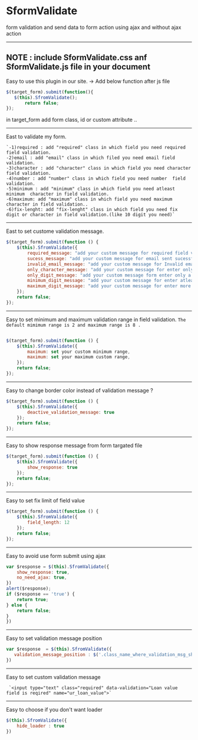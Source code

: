 # SformValidate
form validation and send data to form action using ajax and without ajax action
*************************************************************************************************************************************

NOTE :  include SformValidate.css anf SformValidate.js file in your document
-----------------------------------------------------------------------------------------------------------------------------------------

Easy to use this plugin in our site.
-> Add below function after js file 

  ```js
  $(target_form).submit(function(){
     $(this).SfromValidate();
         return false;
  });
```		 
                 
  in target_form add form class, id or custom attribute ..

-----------------------------------------------------------------------------------------------------------------------------------------

East  to validate my form.

	`-1)required : add "required" class in which field you need required field validation.
	-2)email : add "email" class in which filed you need email field validation.
	-3)character : add "character" class in which field you need character  field validation.
	-4)number : add "number" class in which field you need number  field validation.
	-5)minimum : add "minimum" class in which field you need atleast minimum  character in field validation.
	-6)maximum: add "maximum" class in which field you need maximum character in field validation..
	-6)fix-lenght: add "fix-lenght" class in which field you need fix digit or character in field validation.(like 10 digit you need)`
	
-----------------------------------------------------------------------------------------------------------------------------------------

East to set custome validation message.
```js
$(target_form).submit(function () {
    $(this).SfromValidate({
        required_message: "add your custom message for required field validation",
        sucess_message: "add your custom message for email sent sucessfully",
        invalid_email_message: "add your custom message for Invalid email validation",
        only_character_message: "add your custom message for enter only a character validation",
        only_digit_message: "add your custom message form enter only a digit field validation",
        minimum_digit_message: "add your custom message for enter atleast 2 character validation",
        maximum_digit_message: "add your custom message for enter more than 8 character validation",
    });
    return false;
});
```
-----------------------------------------------------------------------------------------------------------------------------------------

Easy to set minimum and maximum validation range in field validation. 
`The default mimimum range is 2 and maximum range is 8 .`
```js

$(target_form).submit(function () {
    $(this).SfromValidate({
        maximum: set your custom minimum range,
        maximum: set your maximum custom range,
    });
    return false;
});

```
-----------------------------------------------------------------------------------------------------------------------------------------

Easy to change border color instead of validation message ?
```js
$(target_form).submit(function () {
    $(this).SfromValidate({
        deactive_validation_message: true
    });
    return false;
});
```
----------------------------------------------------------------------------------------------------------------------------------------
Easy to show response message from form targated file
```js
$(target_form).submit(function () {
    $(this).SfromValidate({
        show_response: true
    });
    return false;
});
 ```                
-----------------------------------------------------------------------------------------------------------------------------------------
Easy to set fix limit of field value
```js
$(target_form).submit(function () {
    $(this).SfromValidate({
        field_length: 12
    });
    return false;
});
```
-----------------------------------------------------------------------------------------------------------------------------------------
Easy to avoid use form submit using ajax
```js
var $response = $(this).SfromValidate({
    show_response: true,
    no_need_ajax: true,
})
alert($response);
if ($response == 'true') {
    return true;
} else {
    return false;
}
})
  ```               
-----------------------------------------------------------------------------------------------------------------------------------------
Easy to set validation message position
```js
var $response  = $(this).SfromValidate({
   validation_message_position : $('.class_name_where_validation_msg_show')
})
```
-----------------------------------------------------------------------------------------------------------------------------------------
Easy to set custom validation message

     `<input type="text" class="required" data-validation="Loan value field is reqired" name="ur_loan_value">`
               
-----------------------------------------------------------------------------------------------------------------------------------------
Easy to choose if you don't want loader
```js
$(this).SfromValidate({
    hide_loader : true
})
                     
```

